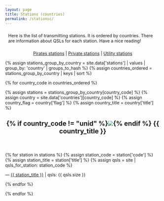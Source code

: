 ```yaml
---
layout: page
title: Stations (countries)
permalink: /stationsc/
---
```


<div class="rounded-box">
<p style="padding: 10px 10px 10px 10px;">Here is
the list of transmitting stations.
It is ordered by countries.
There are information about QSLs for each station.
Have a nice reading!
</p>
</div>

<p style="text-align:center"><a href="/pirates/">Pirates stations</a> | <a href="/private/">Private stations</a> | <a href="/utility/">Utility stations</a></p>


{% assign stations_group_by_country = site.data['stations'] | values | group_by: 'country' | groups_to_hash %}
{% assign countries_ordered = stations_group_by_country | keys | sort %}

{% for country_code in countries_ordered %}

{% assign stations = stations_group_by_country[country_code] %}
{% assign country = site.data['countries'][country_code] %}
{% assign country_flag = country['flag'] %}
{% assign country_title = country['title'] %}

<div class="rounded-box">
<header><h2>{% if country_code != "unid" %}<img class="flag" src="{{ country_flag }}"/>{% endif %}
{{ country_title }}</h2></header>

{% for station in stations %}
{% assign station_code = station['code'] %}
{% assign station_title = station['title'] %}
{% assign qsls = site | qsls_for_station: station_code %}
<p>&mdash; <a href="/stations/{{ station_code }}.html">{{ station_title }}</a> | qsls: {{ qsls.size }}</p>
{% endfor %}

</div>

{% endfor %}


